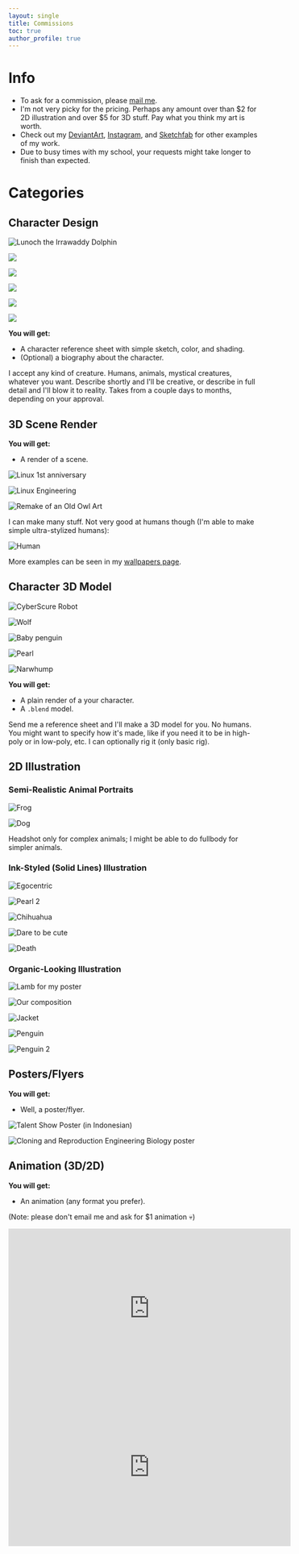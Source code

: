 ```yaml
---
layout: single
title: Commissions
toc: true
author_profile: true
---
```


Info
====

*   To ask for a commission, please [mail me](mailto:daringcuteseal@gmail.com).
*   I'm not very picky for the pricing. Perhaps any amount over than $2 for 2D illustration and over $5 for 3D stuff. Pay what you think my art is worth.
*   Check out my [DeviantArt](https://www.deviantart.com/daringcuteseal), [Instagram](https://instagram.com/daringcuteseal), and [Sketchfab](https://sketchfab.com/Mysticreator) for other examples of my work.
*   Due to busy times with my school, your requests might take longer to finish than expected.

Categories
==========

Character Design
----------------


![Lunoch the Irrawaddy Dolphin](examples/lunoch.png)

![](examples/refsheet1.png)

![](examples/refsheet2.png)

![](examples/yokina.png)

![](examples/chloe.png)

![](examples/dito.png)

**You will get:**

*   A character reference sheet with simple sketch, color, and shading.
*   (Optional) a biography about the character.

I accept any kind of creature. Humans, animals, mystical creatures, whatever you want. Describe shortly and I'll be creative, or describe in full detail and I'll blow it to reality. Takes from a couple days to months, depending on your approval.

3D Scene Render
---------------

**You will get:**

*   A render of a scene.

![Linux 1st anniversary](examples/l1y.png)

![Linux Engineering](examples/linux-engineering.png)

![Remake of an Old Owl Art](examples/owl-remake-2yrs.png)

I can make many stuff. Not very good at humans though (I'm able to make simple ultra-stylized humans):

![Human](examples/best-stories.jpeg)

 More examples can be seen in my [wallpapers page](https://wallpapers.daringcuteseal.xyz).


Character 3D Model
------------------

![CyberScure Robot](examples/cybscure-1.png)

![Wolf](examples/wolf.png)

![Baby penguin](examples/baby-penguin.png)

![Pearl](examples/pearl.png)

![Narwhump](examples/narwhump.png)

**You will get:**

*   A plain render of a your character.
*   A `.blend` model.

Send me a reference sheet and I'll make a 3D model for you. No humans. You might want to specify how it's made, like if you need it to be in high-poly or in low-poly, etc. I can optionally rig it (only basic rig).


2D Illustration
---------------

### Semi-Realistic Animal Portraits

![Frog](examples/frog.png)

![Dog](examples/dog.png)

Headshot only for complex animals; I might be able to do fullbody for simpler animals.

### Ink-Styled (Solid Lines) Illustration
![Egocentric](examples/egocentric.png)

![Pearl 2](examples/pearl2.png)

![Chihuahua](examples/chihuahua.png)

![Dare to be cute](examples/dare-to-be-cute.png)

![Death](examples/death.png)

### Organic-Looking Illustration

![Lamb for my poster](examples/lamb.png)

![Our composition](examples/our-composition.png>)

![Jacket](examples/jacket.png)

![Penguin](examples/penguin-watermarked.png)

![Penguin 2](examples/other-penguin.png)



Posters/Flyers
--------------

**You will get:**
* Well, a poster/flyer.

![Talent Show Poster (in Indonesian)](examples/a4-poster-1.png)

![Cloning and Reproduction Engineering Biology poster](examples/poster2-2.png)


Animation (3D/2D)
-----------------

**You will get:**
* An animation (any format you prefer).

(Note: please don't email me and ask for $1 animation 💀)

<iframe width="560" height="315" src="https://www.youtube.com/embed/VDJWoM5AC4o?si=t_CpyGzz8wo32VAf" title="YouTube video player" frameborder="0" allow="accelerometer; autoplay; clipboard-write; encrypted-media; gyroscope; picture-in-picture; web-share" allowfullscreen></iframe>

<iframe width="560" height="315" src="https://www.youtube.com/embed/kYDscsf-vE0?si=3LhwvPgDG5j0Q7Iy" title="YouTube video player" frameborder="0" allow="accelerometer; autoplay; clipboard-write; encrypted-media; gyroscope; picture-in-picture; web-share" allowfullscreen></iframe>
